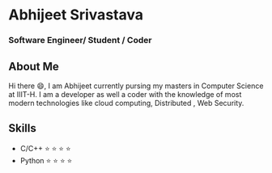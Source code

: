 # Abhijeet Srivastava
### Software Engineer/ Student / Coder
## About Me
Hi there :smile:, I am Abhijeet currently pursing my masters in Computer Science at IIIT-H. I am a developer as well a coder with the knowledge of most modern technologies like cloud computing, Distributed , Web Security.

## Skills
- C/C++ :star: :star: :star: :star:
- Python :star: :star: :star: :star:
<!--
**abhijeet181995/abhijeet181995** is a ✨ _special_ ✨ repository because its `README.md` (this file) appears on your GitHub profile.

Here are some ideas to get you started:

- 🔭 I’m currently working on ...
- 🌱 I’m currently learning ...
- 👯 I’m looking to collaborate on ...
- 🤔 I’m looking for help with ...
- 💬 Ask me about ...
- 📫 How to reach me: ...
- 😄 Pronouns: ...
- ⚡ Fun fact: ...
-->
